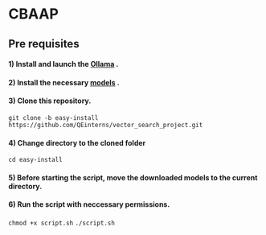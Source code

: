 # CBAAP

## Pre requisites

#### 1) Install and launch the [Ollama](https://ollama.com/download) .

#### 2) Install the necessary [models](https://drive.google.com/drive/folders/1qDpQGan-JvtDCbJpbvx8zaIA9vuMfkAC?usp=sharing) .

#### 3) Clone this repository.
``` git clone -b easy-install https://github.com/QEinterns/vector_search_project.git ```

#### 4) Change directory to the cloned folder
``` cd easy-install ```

#### 5) Before starting the script, move the downloaded models to the current directory.

#### 6) Run the script with neccessary permissions.
``` chmod +x script.sh ```
``` ./script.sh   ```

